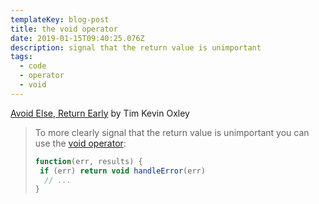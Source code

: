 ```yaml
---
templateKey: blog-post
title: the void operator
date: 2019-01-15T09:40:25.076Z
description: signal that the return value is unimportant
tags:
  - code
  - operator
  - void
---
```

[Avoid Else, Return Early](http://blog.timoxley.com/post/47041269194/avoid-else-return-early) by Tim Kevin Oxley

> To more clearly signal that the return value is unimportant you can use the [void operator](https://developer.mozilla.org/en-US/docs/Web/JavaScript/Reference/Operators/void):
>
> ```js
> function(err, results) {
>  if (err) return void handleError(err)
>   // ...
> }
> ```
